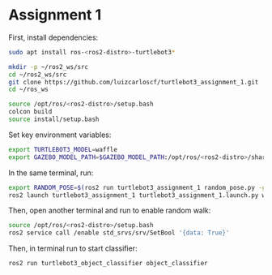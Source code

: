 # Assignment 1

First, install dependencies:
```bash
sudo apt install ros-<ros2-distro>-turtlebot3*
```

```bash
mkdir -p ~/ros2_ws/src
cd ~/ros2_ws/src
git clone https://github.com/luizcarloscf/turtlebot3_assignment_1.git
cd ~/ros_ws

source /opt/ros/<ros2-distro>/setup.bash
colcon build
source install/setup.bash
```
Set key environment variables:
```bash
export TURTLEBOT3_MODEL=waffle 
export GAZEBO_MODEL_PATH=$GAZEBO_MODEL_PATH:/opt/ros/<ros2-distro>/share/turtlebot3_gazebo/models:$(pwd)/src/turtlebot3_assignment_1/turtlebot3_assignment_1/models
```

In the same terminal, run:
```bash
export RANDOM_POSE=$(ros2 run turtlebot3_assignment_1 random_pose.py -g 4 -w 2)
ros2 launch turtlebot3_assignment_1 turtlebot3_assignment_1.launch.py world_group:=4 world_number:=2 $RANDOM_POSE
```

Then, open another terminal and run to enable random walk:
```bash
source /opt/ros/<ros2-distro>/setup.bash
ros2 service call /enable std_srvs/srv/SetBool '{data: True}'
```

Then, in terminal run to start classifier:
```bash
ros2 run turtlebot3_object_classifier object_classifier
```
